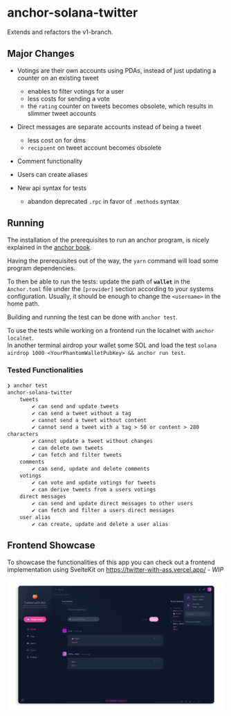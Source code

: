 # anchor-solana-twitter

Extends and refactors the v1-branch.

## Major Changes

-  Votings are their own accounts using PDAs, instead of just updating a counter on an existing tweet

   -  enables to filter votings for a user
   -  less costs for sending a vote
   -  the `rating` counter on tweets becomes obsolete, which results in slimmer tweet accounts

-  Direct messages are separate accounts instead of being a tweet

   -  less cost on for dms
   -  `recipient` on tweet account becomes obsolete

-  Comment functionality

-  Users can create aliases

-  New api syntax for tests

   -  abandon deprecated `.rpc` in favor of `.methods` syntax

## Running

The installation of the prerequisites to run an anchor program, is nicely explained in the [anchor book][1].

Having the prerequisites out of the way, the `yarn` command will load some program dependencies.

To then be able to run the tests: update the path of **`wallet`** in the `Anchor.toml` file under the `[provider]` section according to your systems configuration. Usually, it should be enough to change the `<username>` in the home path.

Building and running the test can be done with `anchor test`.

To use the tests while working on a frontend run the localnet with `anchor localnet`.<br>
In another terminal airdrop your wallet some SOL and load the test `solana airdrop 1000 <YourPhantomWalletPubKey> && anchor run test`.

### Tested Functionalities

```
❯ anchor test                                                                                              
anchor-solana-twitter
	tweets
		✔ can send and update tweets
		✔ can send a tweet without a tag
		✔ cannot send a tweet without content
		✔ cannot send a tweet with a tag > 50 or content > 280 characters
		✔ cannot update a tweet without changes
		✔ can delete own tweets
		✔ can fetch and filter tweets
	comments
		✔ can send, update and delete comments
	votings
		✔ can vote and update votings for tweets
		✔ can derive tweets from a users votings
	direct messages
		✔ can send and update direct messages to other users
		✔ can fetch and filter a users direct messages
	user alias
		✔ can create, update and delete a user alias
```

[1]: https://book.anchor-lang.com/getting_started/installation.html

## Frontend Showcase

To showcase the functionalities of this app you can check out a frontend implementation using SvelteKit on https://twitter-with-ass.vercel.app/ - _WIP_


<a href="https://twitter-with-ass.vercel.app/" target="_blank"><img src="assets/frontend-preview.png" ></a>
